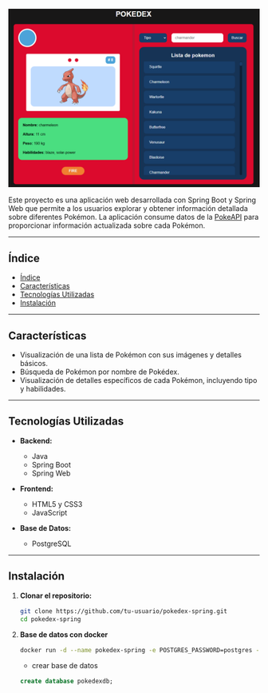 ![](/src/main/resources/images/preview.png)

Este proyecto es una aplicación web desarrollada con Spring Boot y Spring Web que permite a los usuarios explorar y obtener información detallada sobre diferentes Pokémon. La aplicación consume datos de la [PokeAPI](https://pokeapi.co/) para proporcionar información actualizada sobre cada Pokémon.

---

## Índice

- [Índice](#índice)
- [Características](#características)
- [Tecnologías Utilizadas](#tecnologías-utilizadas)
- [Instalación](#instalación)

---

## Características

- Visualización de una lista de Pokémon con sus imágenes y detalles básicos.
- Búsqueda de Pokémon por nombre de Pokédex.
- Visualización de detalles específicos de cada Pokémon, incluyendo tipo y habilidades.

---

## Tecnologías Utilizadas

- **Backend:**

  - Java
  - Spring Boot
  - Spring Web

- **Frontend:**

  - HTML5 y CSS3
  - JavaScript

- **Base de Datos:**
  - PostgreSQL

---

## Instalación

1. **Clonar el repositorio:**
   ```bash
   git clone https://github.com/tu-usuario/pokedex-spring.git
   cd pokedex-spring
   ```
2. **Base de datos con docker**
   ```bash
   docker run -d --name pokedex-spring -e POSTGRES_PASSWORD=postgres -p 5432:5432 postgres
   ```
   - crear base de datos
   ```sql
   create database pokedexdb;
   ```
